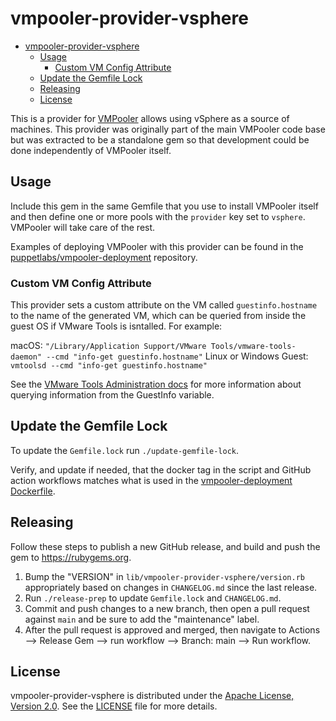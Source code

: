 # vmpooler-provider-vsphere

- [vmpooler-provider-vsphere](#vmpooler-provider-vsphere)
  - [Usage](#usage)
    - [Custom VM Config Attribute](#custom-vm-config-attribute)
  - [Update the Gemfile Lock](#update-the-gemfile-lock)
  - [Releasing](#releasing)
  - [License](#license)

This is a provider for [VMPooler](https://github.com/puppetlabs/vmpooler) allows using vSphere as a source of machines. This provider was originally part of the main VMPooler code base but was extracted to be a standalone gem so that development could be done independently of VMPooler itself.

## Usage

Include this gem in the same Gemfile that you use to install VMPooler itself and then define one or more pools with the `provider` key set to `vsphere`. VMPooler will take care of the rest.

Examples of deploying VMPooler with this provider can be found in the [puppetlabs/vmpooler-deployment](https://github.com/puppetlabs/vmpooler-deployment) repository.

### Custom VM Config Attribute

This provider sets a custom attribute on the VM called `guestinfo.hostname` to the name of the generated VM, which can be queried from inside the guest OS if VMware Tools is isntalled. For example:

macOS: `"/Library/Application Support/VMware Tools/vmware-tools-daemon" --cmd "info-get guestinfo.hostname"`
Linux or Windows Guest: `vmtoolsd --cmd "info-get guestinfo.hostname"`

See the [VMware Tools Administration docs](https://docs.vmware.com/en/VMware-Tools/12.1.0/com.vmware.vsphere.vmwaretools.doc/GUID-D026777B-606D-4442-957A-B953C2049659.html) for more information about querying information from the GuestInfo variable.

## Update the Gemfile Lock

To update the `Gemfile.lock` run `./update-gemfile-lock`.

Verify, and update if needed, that the docker tag in the script and GitHub action workflows matches what is used in the [vmpooler-deployment Dockerfile](https://github.com/puppetlabs/vmpooler-deployment/blob/main/docker/Dockerfile).

## Releasing

Follow these steps to publish a new GitHub release, and build and push the gem to <https://rubygems.org>.

1. Bump the "VERSION" in `lib/vmpooler-provider-vsphere/version.rb` appropriately based on changes in `CHANGELOG.md` since the last release.
2. Run `./release-prep` to update `Gemfile.lock` and `CHANGELOG.md`.
3. Commit and push changes to a new branch, then open a pull request against `main` and be sure to add the "maintenance" label.
4. After the pull request is approved and merged, then navigate to Actions --> Release Gem --> run workflow --> Branch: main --> Run workflow.

## License

vmpooler-provider-vsphere is distributed under the [Apache License, Version 2.0](http://www.apache.org/licenses/LICENSE-2.0.html). See the [LICENSE](LICENSE) file for more details.
